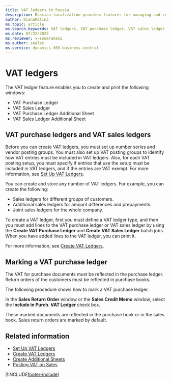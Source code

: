 ```yaml
---
title: VAT ledgers in Russia
description: Russian localization provides features for managing and reporting VAT ledgers.
author: DianaMalina
ms.topic: article
ms.search.keywords: VAT ledgers, VAT purchase ledger, VAT sales ledger, VAT purchase ledger additional sheet, VAT sales ledger additional sheet, Russia
ms.date: 07/22/2025
ms.reviewer: v-soumramani
ms.author: soalex
ms.service: dynamics-365-business-central
---
```


# VAT ledgers

The VAT ledger feature enables you to create and print the following windows:

- VAT Purchase Ledger
- VAT Sales Ledger
- VAT Purchase Ledger Additional Sheet
- VAT Sales Ledger Additional Sheet

## VAT purchase ledgers and VAT sales ledgers

Before you can create VAT ledgers, you must set up number series and vendor posting groups. You must also set up VAT posting groups to identify how VAT entries must be included in VAT ledgers. Also, for each VAT posting setup, you must specify if entries that use the setup must be included in VAT ledgers, and if the entries are VAT exempt. For more information, see [Set Up VAT Ledgers](How-to-Set-Up-VAT-Ledgers.md).

You can create and store any number of VAT ledgers. For example, you can create the following:

- Sales ledgers for different groups of customers.
- Additional sales ledgers for amount differences and prepayments.
- Joint sales ledgers for the whole company.

To create a VAT ledger, first you must define a VAT ledger type, and then you must add lines to the VAT purchase ledger or VAT sales ledger by using the **Create VAT Purchase Ledger** and **Create VAT Sales Ledger** batch jobs. When you have added lines to the VAT ledger, you can print it.

For more information, see [Create VAT Ledgers](How-to-Create-VAT-Ledgers.md).

## Marking a VAT purchase ledger

The VAT for purchase documents must be reflected in the purchase ledger. Return orders of the customers must be reflected in purchase books.

The following procedure shows how to mark a VAT purchase ledger.

In the **Sales Return Order** window or the **Sales Credit Memo** window, select the **Include in Purch. VAT Ledger** check box.

These marked documents are reflected in the purchase book or in the sales book. Sales return orders are marked by default.

## Related information

- [Set Up VAT Ledgers](How-to-Set-Up-VAT-Ledgers.md)  
- [Create VAT Ledgers](How-to-Create-VAT-Ledgers.md)  
- [Create Additional Sheets](How-to-Create-Additional-Sheets.md)  
- [Posting VAT on Sales](Posting-VAT-on-Sales.md)  

[!INCLUDE[footer-include](../../includes/footer-banner.md)]
